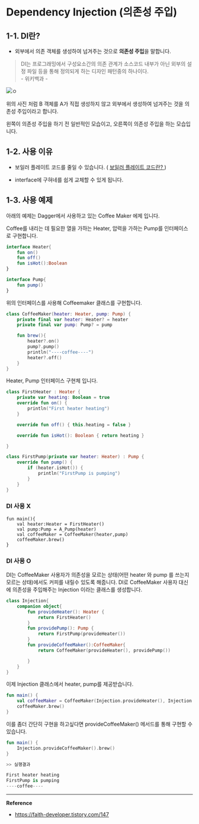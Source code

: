 # **Dependency Injection (의존성 주입)**

## 1-1. DI란?

- 외부에서 의존 객체를 생성하여 넘겨주는 것으로 **의존성 주입**을 말합니다. 

> DI는 프로그래밍에서 구성요소간의 의존 관계가 소스코드 내부가 아닌 외부의 설정 파일 등을 통해 정의되게 하는 디자인 패턴중의 하나이다.   
>      - 위키백과 -

![ㅇ](https://t1.daumcdn.net/cfile/tistory/99261E345B485FA11C)

위의 사진 처럼 B 객체를 A가 직접 생성하지 않고 외부에서 생성하여 넘겨주는 것을 의존성 주입이라고 합니다. 

왼쪽이 의존성 주입을 하기 전 일반적인 모습이고, 오른쪽이 의존성 주입을 하는 모습입니다. 



## 1-2. 사용 이유

- 보일러 플레이트 코드를 줄일 수 있습니다. 
( [보일러 플레이트 코드란? ](https://velog.io/@tjrwns8024/Boilerplate-code-%EB%B3%B4%EC%9D%BC%EB%9F%AC-%ED%94%8C%EB%A0%88%EC%9D%B4%ED%8A%B8-%EC%BD%94%EB%93%9C))

- interface에 구혀네를 쉽게 교체할 수 있게 됩니다. 

## 1-3. 사용 예제

아래의 예제는 Dagger에서 사용하고 있는 Coffee Maker 에제 입니다. 

Coffee를 내리는 데 필요한 열을 가하는 Heater, 압력을 가하는 Pump를 인터페이스로 구현합니다. 

```kotlin
interface Heater{
    fun on()
    fun off()
    fun isHot():Boolean
}
```

```kotlin
interface Pump{
    fun pump()
}
```
위의 인터페이스를 사용해 Coffeemaker 클래스를 구현합니다. 

```kotlin
class CoffeeMaker(heater: Heater, pump: Pump) {
    private final var heater: Heater? = heater
    private final var pump: Pump? = pump

    fun brew(){
        heater?.on()
        pump?.pump()
        println("----coffee----")
        heater?.off()
    }
}
```

Heater, Pump 인터페이스 구현체 입니다. 

```kotlin
class FirstHeater : Heater {
    private var heating: Boolean = true
    override fun on() {
        println("First heater heating")
    }

    override fun off() { this.heating = false }

    override fun isHot(): Boolean { return heating }

}

class FirstPump(private var heater: Heater) : Pump {
    override fun pump() {
        if (heater.isHot()) {
            println("FirstPump is pumping")
        }
    }
}
```

### **DI 사용 X**

```kotin
fun main(){
    val heater:Heater = FirstHeater()
    val pump:Pump = A_Pump(heater)
    val coffeeMaker = CoffeeMaker(heater,pump)
    coffeeMaker.brew()
}
```

### **DI 사용 O**

DI는 CoffeeMaker 사용자가 의존성을 모르는 상태(어떤 heater 와 pump 를 쓰는지 모르는 상태)에서도 커피를 내릴수 있도록 해줍니다. DI로 CoffeeMaker 사용자 대신에 의존성을 주입해주는 Injection 이라는 클래스를 생성합니다. 
```kotlin
class Injection{
    companion object{
        fun provideHeater(): Heater {
            return FirstHeater()
        }
        fun providePump(): Pump {
            return FirstPump(provideHeater())
        }
        fun provideCoffeeMaker():CoffeeMaker{
            return CoffeeMaker(provideHeater(), providePump())

        }
    }
}
```

이제 Injection 클래스에서 heater, pump를 제공받습니다. 

```kotlin
fun main() {
    val coffeeMaker = CoffeeMaker(Injection.provideHeater(), Injection.providePump())
    coffeeMaker.brew()
}
```

이를 좀더 간단히 구현을 하고싶다면 provideCoffeeMaker() 메서드를 통해 구현할 수 있습니다. 

```kotlin
fun main() {
    Injection.provideCoffeeMaker().brew()
}
```

```kotlin
>> 실행결과

First heater heating
FirstPump is pumping
----coffee----

```

---
**Reference**
-  https://faith-developer.tistory.com/147